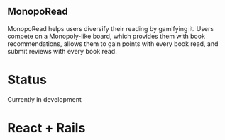 ## MonopoRead

MonopoRead helps users diversify their reading by gamifying it. Users compete on a Monopoly-like board, which provides them with book recommendations, allows them to gain points with every book read, and submit reviews with every book read. 

# Status
Currently in development

# React + Rails 

